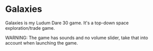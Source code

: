 Galaxies
========
Galaxies is my Ludum Dare 30 game. It's a top-down space exploration/trade game.

WARNING: The game has sounds and no volume slider, take that into account when launching the game.